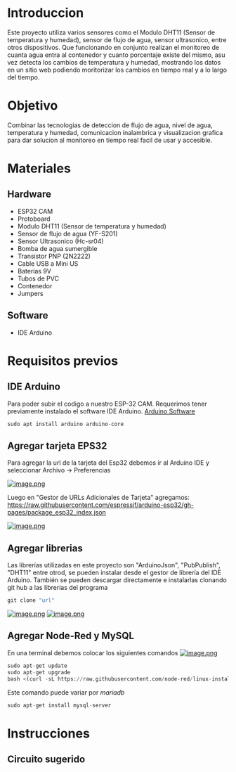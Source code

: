 # Introduccion
Este proyecto utiliza varios sensores como el Modulo DHT11 (Sensor de temperatura y humedad), sensor de flujo de agua, sensor ultrasonico, entre otros dispositivos. Que funcionando en conjunto realizan el monitoreo de cuanta agua entra al contenedor y cuanto porcentaje existe del mismo, asu vez detecta los cambios de temperatura y humedad, mostrando los datos  en un sitio web podiendo moritorizar los cambios en tiempo real y a lo largo del tiempo.

# Objetivo
Combinar las tecnologias de deteccion de flujo de agua, nivel de agua, temperatura y humedad, comunicacion inalambrica y visualizacion grafica para dar solucion al monitoreo en tiempo real facil de usar y accesible.

# Materiales
## Hardware 
- ESP32 CAM
- Protoboard
- Modulo DHT11 (Sensor de temperatura y humedad)
- Sensor de flujo de agua (YF-S201)
- Sensor Ultrasonico (Hc-sr04)
- Bomba de agua sumergible
- Transistor PNP (2N2222)
- Cable USB a Mini US
- Baterías 9V
- Tubos de PVC
- Contenedor
- Jumpers

## Software
- IDE Arduino

# Requisitos previos
## IDE Arduino
Para poder subir el codigo a nuestro ESP-32 CAM. Requerimos tener previamente instalado el software IDE Arduino.
[Arduino Software](https://www.arduino.cc/en/software)

```python
sudo apt install arduino arduino-core
```
## Agregar tarjeta EPS32
Para agregar la url de la tarjeta del Esp32 debemos ir al Arduino IDE y seleccionar Archivo -> Preferencias

[![image.png](https://i.postimg.cc/MZg0LP9S/image.png)](https://postimg.cc/s19ZQcF6)

Luego en "Gestor de URLs Adicionales de Tarjeta" agregamos: https://raw.githubusercontent.com/espressif/arduino-esp32/gh-pages/package_esp32_index.json

[![image.png](https://i.postimg.cc/5t98zZ2w/image.png)](https://postimg.cc/3k6y5fpR)

## Agregar librerias
Las librerías utilizadas en este proyecto son "ArduinoJson", "PubPublish", "DHT11" entre otrod, se pueden instalar desde el gestor de librería del IDE Arduino. También se pueden descargar directamente e instalarlas clonando  git hub a las librerias del programa
```python
git clone "url"
```

[![image.png](https://i.postimg.cc/7hS5dVLH/image.png)](https://postimg.cc/dZtQTGdp)
[![image.png](https://i.postimg.cc/FK17NmKn/image.png)](https://postimg.cc/4KkJQDVz)

## Agregar Node-Red y MySQL
En una terminal debemos colocar los siguientes comandos
[![image.png](https://i.postimg.cc/xdWTQzhc/image.png)](https://postimg.cc/7CnyMfxk)

```python
sudo apt-get update
sudo apt-get upgrade
bash <(curl -sL https://raw.githubusercontent.com/node-red/linux-installers/master/deb/update-nodejs-and-nodered)
```

Este comando puede variar por *mariadb*
```python
sudo apt-get install mysql-server
```
# Instrucciones
## Circuito sugerido